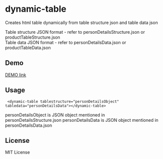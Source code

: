 # dynamic-table
Creates html table dynamically from table structure json and table data json

Table structure JSON format - refer to personDetailsStructure.json or productTableStructure.json	
Table data JSON format - refer to personDetailsData.json or productTableData.json

Demo
--------
[DEMO link](https://nithinbiliya.github.io/dynamic-table/)

Usage
------
```
 <dynamic-table tablestructure="personDetailsObject" tabledata="personDetailsData"></dynamic-table>
```
personDetailsObject is JSON object mentioned in personDetailsStructure.json
personDetailsData is JSON object mentioned in personDetailsData.json

License
--------
MIT License
